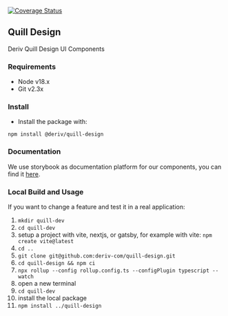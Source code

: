 [![Coverage Status](https://coveralls.io/repos/github/deriv-com/quill-design/badge.svg?branch=main)](https://coveralls.io/github/deriv-com/quill-design?branch=main)

## Quill Design

Deriv Quill Design UI Components

### Requirements

- Node v18.x
- Git v2.3x

### Install

- Install the package with:

```
npm install @deriv/quill-design
```

### Documentation

We use storybook as documentation platform for our components, you can find it [here](https://quill-design.pages.dev/).

### Local Build and Usage

If you want to change a feature and test it in a real application:

1. `mkdir quill-dev`
2. `cd quill-dev`
3. setup a project with vite, nextjs, or gatsby, for example with vite: `npm create vite@latest`
4. `cd ..`
5. `git clone git@github.com:deriv-com/quill-design.git`
6. `cd quill-design && npm ci`
7. `npx rollup --config rollup.config.ts --configPlugin typescript --watch`
8. open a new terminal
9. `cd quill-dev`
10. install the local package
11. `npm install ../quill-design`
